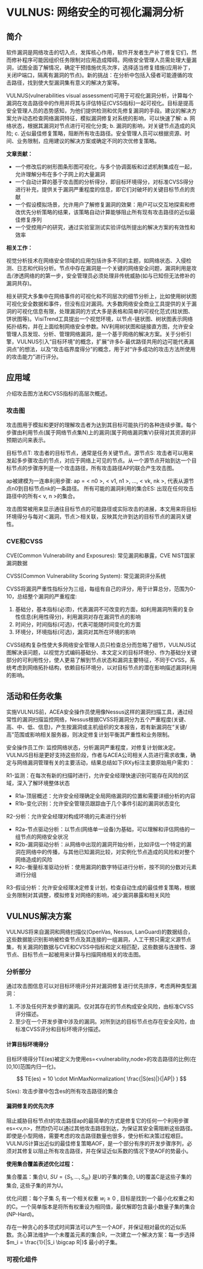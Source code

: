 # VULNUS: 网络安全的可视化漏洞分析

## 简介

软件漏洞是网络攻击的切入点，发挥核心作用，软件开发者生产补丁修复它们，然而修补程序可能因组织任务限制对应用造成障碍。网络安全管理人员需处理大量漏洞，试图全面了解情况，确定干预措施优先次序，选择适当修复措施(应用补丁，关闭IP端口，隔离有漏洞的节点)。新的挑战：在分析中包括入侵者可能遵循的攻击路径，找到使大型漏洞集有意义的解决方案等。

VULNUS(vulnerabilities visual assessment)可用于可视化漏洞分析，计算每个漏洞在攻击路径中的作用并将其与评估特征(CVSS指标)一起可视化。目标是提高安全管理人员的态势感知，为他们提供检测和优先修复漏洞的手段。建议的解决方案允许动态检查网络漏洞特征，模拟漏洞修复对系统的影响，可以快速了解: a. 网络状态，根据其漏洞对节点进行可视化分类; b. 漏洞的影响，对关键节点造成的风险; c. 近似最佳修复策略，阻断所有攻击路径。安全管理人员可以根据资源、时间、业务限制，应用建议的解决方案或确定不同的次优修复策略。

**文章贡献：**
- 一个修改后的树形图条形图可视化，与多个协调面板和过滤机制集成在一起，允许理解分布在多个子网上的大量漏洞
- 一个自动计算的基于攻击图的分析得分，即目标环境得分，对标准CVSS得分进行补充，提供关于漏洞严重程度的信息，即它们对破坏的关键目标节点的贡献
- 一个假设模拟场景，允许用户了解修复漏洞的效果：用户可以交互地探索和修改优先分析策略的结果，该策略自动计算能够阻止所有现有攻击路径的近似最佳修复序列
- 一个受控用户的研究，通过实验室测试实验评估所提出的解决方案的有效性和效率

**相关工作：**

视觉分析技术在网络安全领域的应用包括许多不同的主题，如网络状态、入侵检测、日志和代码分析。节点中存在漏洞是一个关键的网络安全问题，漏洞利用是攻击/渗透网络的的第一步，安全管理员必须处理非传统威胁(如与已知但无法修补的漏洞共存)。

相关研究大多集中在网络事件的可视化和不同层次的细节分析上，比如使用树状图可视化安全数据和事件，但没有应对漏洞。大多数网络安全商业工具提供的关于漏洞的可视化信息有限，处理漏洞的方式大多是表格和简单的可视化范式(柱状图、饼状图等)。VisiTrend工具提出一个视觉环境，以节点-链状图、树状图表示网络拓扑结构，并在上面绘制网络安全参数。NV利用树状图和链接直方图，允许安全管理人员发现、分析、管理网络漏洞，是一个基于网络的解决方案。关于分析引擎，VULNUS引入“目标环境”的概念，扩展“许多δ-最优路径共用的边可能代表漏洞点”的想法，以及“攻击临界度得分”的概念，用于对“许多成功的攻击方法所使用的攻击能力”进行评分。

## 应用域

介绍攻击图方法和CVSS指标的高层次概述。

### 攻击图

攻击图用于模拟和更好的理解攻击者为达到其目标可能执行的各种连续步骤。每个步骤由利用节点(属于网络节点集N)上的漏洞(属于网络漏洞集V)获得对其资源的非预期访问来表示。

目标节点T: 攻击者的目标节点，通常是任务关键节点。源节点S: 攻击者可以用来发起多步骤攻击的节点，对应于网络上可见的节点。从一个源节点开始到达一个目标节点的步骤序列是一个攻击路径，所有攻击路径AP的联合产生攻击图。

ap被建模为一连串利用步骤: ap = < n0 >, < v1, n1 >, ..., < vk, nk >, 代表从源节点n0到目标节点nk的一条路径。
所有可能的漏洞利用的集合ES: 出现在任何攻击路径中的所有< v, n >的集合。

攻击图常被用来显示通往目标节点的可能路径或实际攻击的进展，本文用来将目标环境得分与每对＜漏洞，节点＞相关联，反映其允许到达的目标节点的漏洞关键性。

### CVE和CVSS

CVE(Common Vulnerability and Exposures): 常见漏洞和暴露，CVE NIST国家漏洞数据

CVSS(Common Vulnerability Scoring System): 常见漏洞评分系统

CVSS将漏洞严重性指标分为三组，每组有自己的评分，用于计算总分，范围为0-10，总结整个漏洞的严重程度: 

1. 基础分，基本指标(必须)，代表漏洞不可改变的方面，如利用漏洞所需的复杂性信息(利用性得分)，利用漏洞对存在漏洞节点的影响
2. 时间分，时间指标(可选)，代表可能随时间变化的方面
3. 环境分，环境指标(可选)，漏洞对其所在环境的影响

CVSS结构复杂性使大多网络安全管理人员只检查总分而忽略了细节，VULNUS试图解决该问题，以视觉方式编码基础分、本文定义的目标环境分、作为基础分关键部分的可利用性分，使人更易了解到节点状态和漏洞主要特征，不同于CVSS，系统考虑到网络拓扑结构，依赖目标环境分，以对目标节点的潜在影响描述漏洞利用的影响。

## 活动和任务收集

实施VULNUS前，ACEA安全操作员使用像Nessus这样的漏洞扫描工具，通过经常性的漏洞扫描监控网络，Nessus根据CVSS将漏洞分为五个严重程度(关键、高、中、低、信息)，产生按漏洞或主机组织的文本报告，若有新漏洞在“关键/高”范围或影响相关服务器，则决定修复计划平衡其严重性和业务限制。

安全操作员工作: 监控网络状态，分析漏洞严重程度，对修复计划做决定。VULNUS目标是更好支持这些阶段，作者与ACEA公司相关人员进行需求收集，确定与网络漏洞管理有关的主要活动，结果总结如下(RXy标注主要原始用户需求)：

R1-监测：在每次有新的扫描时进行，允许安全经理快速识别可能存在风险的区域，深入了解环境整体状态

- R1a-顶层概述：允许安全经理确定全局网络漏洞的位置和需要详细分析的内容
- R1b-变化识别：允许安全管理员跟踪由于几个事件引起的漏洞状态变化

R2-分析：允许安全经理对构成环境的元素进行分析

- R2a-节点驱动分析：以节点(网络单一设备)为基础，可以理解和评估网络的一组节点的网络安全状况
- R2b-漏洞驱动分析：从网络中出现的漏洞开始分析，比如评估一个特定的漏洞在网络中的传播，与其他已知漏洞比较，对实例化节点造成的风险和对整个网络造成的风险
- R2c-衡量标准驱动分析：使用漏洞的数字特征进行分析，按不同的分数对元素进行分组

R3-假设分析：允许安全经理决定修复计划，检查自动生成的最佳修复策略，根据业务限制对其调整，模拟修复对网络的影响，减少漏洞暴露和相关风险

## VULNUS解决方案

VULNUS将来自漏洞和网络扫描仪(OpenVas, Nessus, LanGuard)的数据结合，这些数据能识别影响被检查节点及其连接的一组漏洞，人工干预只需定义源节点集，有关漏洞的数据与CVE和CVSS中指标和定义相匹配，这些数据与连接性、源节点、目标节点一起被用来计算与扫描网络相关的攻击图。

### 分析部分

通过攻击图信息可以对目标环境评分并对漏洞修复进行优先排序，考虑两种类型漏洞：

1. 不涉及任何开发步骤的漏洞。仅对其存在的节点构成安全风险，由标准CVSS评分描述。
2. 至少在一个开发步骤中涉及的漏洞。对所到达的目标节点也存在安全风险，由标准CVSS评分和目标环境评分描述。

#### 计算目标环境得分

目标环境得分TE(es)被定义为使用es=<vulnerability,node>的攻击路径的比例(在[0,10]范围内归一化)。

$$ TE(es) = 10 \cdot MinMaxNormalization( \frac{|S(es)|}{|AP|} ) $$

S(es): 攻击步骤中包含es的所有攻击路径的集合

#### 漏洞修复的优先次序

阻止威胁目标节点t的攻击路径ap的最简单的方式是修复它的任何一个利用步骤es=<v,n>，然而t仍可以通过其他攻击路径到达，为保证其安全需阻断这些路径。即使是小型网络，需要考虑的攻击路径数量也很多，使分析和决策过程艰巨。VULNUS计算出近似的最佳修复策略AOF，是一个部分有序的开发步骤序列，必须对其修复以阻止所有攻击路径，并在保证近似系数的情况下使AOF的势最小。

**使用集合覆盖表述优化过程：**

集合覆盖：集合U, $SU=\{S_1,...,S_m\}$ 是U的子集的集合, U的覆盖C是这些子集的集合, 这些子集的并为U。

优化问题：每个子集 $S_i$ 有一个相关权重 $w_i \ge 0$ , 目标是找到一个最小化权重之和的C。一个简单版本是将所有权重设为相同值，最优解即包含最小数量子集的集合(NP-Hard)。

存在一种贪心的多项式时间算法可以产生一个AOF，并保证相对最优的近似系数。贪心算法维护一个未覆盖元素的集合R，一次建立一个解决方案：每一步选择 $m_i = \frac{1}{|S_i \bigcap R|}$ 最小的子集。

### 可视化组件
